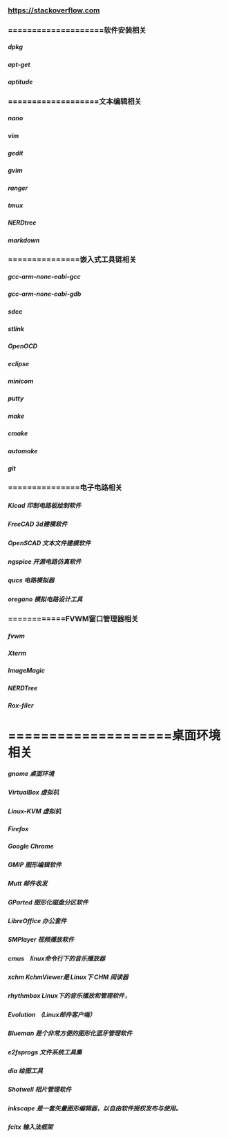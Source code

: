 ### https://stackoverflow.com

### ====================软件安装相关
##### dpkg
##### apt-get
##### aptitude


### ===================文本编辑相关
##### nano
##### vim
##### gedit
##### gvim
##### ranger
##### tmux
##### NERDtree
##### markdown

### ===============嵌入式工具链相关
##### gcc-arm-none-eabi-gcc
##### gcc-arm-none-eabi-gdb
##### sdcc
##### stlink
##### OpenOCD
##### eclipse
##### minicom
##### putty
##### make
##### cmake
##### automake
##### git

### ===============电子电路相关
##### Kicad 印制电路板绘制软件
##### FreeCAD 3d建模软件
##### OpenSCAD 文本文件建模软件
##### ngspice 开源电路仿真软件 
##### qucs 电路模拟器
##### oregano 模拟电路设计工具 

### ============FVWM窗口管理器相关
##### fvwm
##### Xterm
##### ImageMagic
##### NERDTree
##### Rox-filer

# ====================桌面环境相关
##### gnome 桌面环境
##### VirtualBox 虚拟机
##### Linux-KVM 虚拟机
##### Firefox 
##### Google Chrome
##### GMIP 图形编辑软件
##### Mutt 邮件收发 
##### GParted 图形化磁盘分区软件
##### LibreOffice 办公套件
##### SMPlayer 视频播放软件
##### cmus　linux命令行下的音乐播放器
##### xchm KchmViewer是 Linux下 CHM 阅读器
##### rhythmbox Linux下的音乐播放和管理软件，
##### Evolution （Linux邮件客户端） 
##### Blueman 是个非常方便的图形化蓝牙管理软件
##### e2fsprogs 文件系统工具集
##### dia 绘图工具
##### Shotwell 相片管理软件
##### inkscape 是一套矢量图形编辑器，以自由软件授权发布与使用。
##### fcitx 输入法框架


